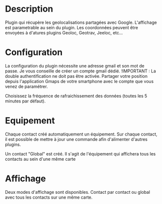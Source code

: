 Description 
===

Plugin qui récupère les geolocalisations partagées avec Google.
L'affichage est parametrable au sein du plugin.
Les coordonnées peuvent être envoyées à d'atures plugins Geoloc, Geotrav, Jeeloc, etc...

Configuration
===

La configuration du plugin nécessite une adresse gmail et son mot de passe. 
Je vous conseille de créer un compte gmail dédié. 
!IMPORTANT : La double authentification ne doit pas être activée.
Partager votre position depuis l'application Gmaps de votre smartphone avec le compte que vous venez de paramétrer.

Choisissez la fréquence de rafraichissement des données (toutes les 5 minutes par défaut). 

Equipement
===
Chaque contact créé automatiquement un équipement.
Sur chaque contact, il est possible de mettre à jour une commande afin d'alimenter d'autres plugins.

Un contact "Global" est créé. Il s'agit de l'équipement qui affichera tous les contacts au sein d'une même carte

Affichage
===

Deux modes d'affichage sont disponibles.
Contact par contact ou global avec tous les contacts sur une même carte.

